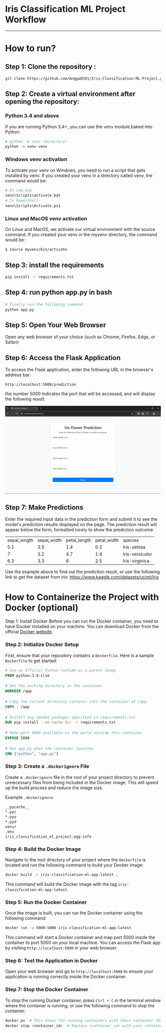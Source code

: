 # Iris Classification ML Project Workflow
---

# How to run?

## **Step 1: Clone the repository :**

```bash
git clone https://github.com/AnggaDS01/Iris-Classification-ML-Project.git
```
## **Step 2: Create a virtual environment after opening the repository:**

### Python 3.4 and above
If you are running Python 3.4+, you can use the venv module baked into Python

```bash
# python -m venv <directory>
python -m venv venv
```

### Windows venv activation
To activate your venv on Windows, you need to run a script that gets installed by venv. If you created your venv in a directory called venv, the command would be:

```bash
# In cmd.exe
venv\Scripts\activate.bat
# In PowerShell
venv\Scripts\Activate.ps1
```

### Linux and MacOS venv activation
On Linux and MacOS, we activate our virtual environment with the source command. If you created your venv in the myvenv directory, the command would be:

```bash
$ source myvenv/bin/activate
```

## **Step 3: install the requirements**
```bash
pip install -r requirements.txt
```

## **Step 4: run python app.py in bash**
```bash
# Finally run the following command
python app.py
```

## **Step 5: Open Your Web Browser**
Open any web browser of your choice (such as Chrome, Firefox, Edge, or Safari)

## **Step 6: Access the Flask Application**
To access the Flask application, enter the following URL in the browser's address bar:

```
http://localhost:5000/prediction
```

the number 5000 indicates the port that will be accessed, and will display the following result:

![alt text](image-1.png)

## **Step 7: Make Predictions**
Enter the required input data in the prediction form and submit it to see the model's prediction results displayed on the page.
The prediction result will appear below the form, formatted nicely to show the prediction outcome.

<table>
    <tr>
        <td>sepal_length</td>
        <td>sepal_width</td>
        <td>petal_length</td>
        <td>petal_width</td>
        <td>species</td>
    </tr>
    <tr>
        <td>5.1</td>
        <td>3.5</td>
        <td>1.4</td>
        <td>0.2</td>
        <td>Iris-setosa</td>
    </tr>
    <tr>
        <td>7</td>
        <td>3.2</td>
        <td>4.7</td>
        <td>1.4</td>
        <td>Iris-versicolor</td>
    </tr>
    <tr>
        <td>6.3</td>
        <td>3.3</td>
        <td>6</td>
        <td>2.5</td>
        <td>Iris-virginica</td>
    </tr>
</table>

Use the example above to find out the prediction result, or use the following link to get the dataset from iris: https://www.kaggle.com/datasets/uciml/iris

# How to Containerize the Project with Docker (optional)
Step 1: Install Docker
Before you can run the Docker container, you need to have Docker installed on your machine. You can download Docker from the official [Docker website](!https://www.docker.com/products/docker-desktop/).

### **Step 2: Initialize Docker Setup**

First, ensure that your repository contains a `Dockerfile`. Here is a sample `Dockerfile` to get started:

```Dockerfile
# Use an official Python runtime as a parent image
FROM python:3.9-slim

# Set the working directory in the container
WORKDIR /app

# Copy the current directory contents into the container at /app
COPY . /app

# Install any needed packages specified in requirements.txt
RUN pip install --no-cache-dir -r requirements.txt

# Make port 5000 available to the world outside this container
EXPOSE 5000

# Run app.py when the container launches
CMD ["python", "app.py"]
```

### **Step 3: Create a `.dockerignore` File**

Create a `.dockerignore` file in the root of your project directory to prevent unnecessary files from being included in the Docker image. This will speed up the build process and reduce the image size.

Example `.dockerignore`:

```plaintext
__pycache__
*.pyc
*.pyo
*.pyd
venv/
.env
iris_classification_ml_project.egg-info
```

### **Step 4: Build the Docker Image**

Navigate to the root directory of your project where the `Dockerfile` is located and run the following command to build your Docker image:

```bash
docker build -t iris-classification-ml-app:latest .
```

This command will build the Docker image with the tag `iris-classification-ml-app:latest`.

### **Step 5: Run the Docker Container**

Once the image is built, you can run the Docker container using the following command:

```bash
docker run -p 5000:5000 iris-classification-ml-app:latest
```

This command will start a Docker container and map port 5000 inside the container to port 5000 on your local machine. You can access the Flask app by visiting `http://localhost:5000` in your web browser.

### **Step 6: Test the Application in Docker**

Open your web browser and go to `http://localhost:5000` to ensure your application is running correctly inside the Docker container.

### **Step 7: Stop the Docker Container**

To stop the running Docker container, press `Ctrl + C` in the terminal window where the container is running, or use the following command to stop the container:

```bash
docker ps  # This shows the running containers with their container IDs.
docker stop <container_id>  # Replace <container_id> with your container's ID.
```